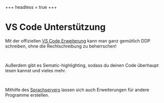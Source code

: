 +++
headless = true
+++

# VS Code Unterstützung
Mit der offiziellen [VS Code Erweiterung](https://marketplace.visualstudio.com/items?itemName=DDP-Projekt.vscode-ddp) kann man ganz gemütlich DDP schreiben, ohne die Rechtschreibung zu beherrschen!

<br>

Außerdem gibt es Sematic-highlighting, sodass du deinen Code überhaupt lesen kannst und vieles mehr.

<br>

Mithilfe des [Sprachservers](https://github.com/DDP-Projekt/DDPLS) lassen sich auch Erweiterungen für andere Programme erstellen.

